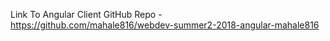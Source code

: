 Link To Angular Client GitHub Repo - https://github.com/mahale816/webdev-summer2-2018-angular-mahale816